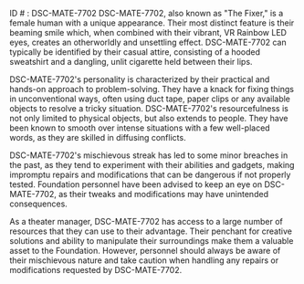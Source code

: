 ID # : DSC-MATE-7702
DSC-MATE-7702, also known as "The Fixer," is a female human with a unique appearance. Their most distinct feature is their beaming smile which, when combined with their vibrant, VR Rainbow LED eyes, creates an otherworldly and unsettling effect. DSC-MATE-7702 can typically be identified by their casual attire, consisting of a hooded sweatshirt and a dangling, unlit cigarette held between their lips.

DSC-MATE-7702's personality is characterized by their practical and hands-on approach to problem-solving. They have a knack for fixing things in unconventional ways, often using duct tape, paper clips or any available objects to resolve a tricky situation. DSC-MATE-7702's resourcefulness is not only limited to physical objects, but also extends to people. They have been known to smooth over intense situations with a few well-placed words, as they are skilled in diffusing conflicts.

DSC-MATE-7702's mischievous streak has led to some minor breaches in the past, as they tend to experiment with their abilities and gadgets, making impromptu repairs and modifications that can be dangerous if not properly tested. Foundation personnel have been advised to keep an eye on DSC-MATE-7702, as their tweaks and modifications may have unintended consequences.

As a theater manager, DSC-MATE-7702 has access to a large number of resources that they can use to their advantage. Their penchant for creative solutions and ability to manipulate their surroundings make them a valuable asset to the Foundation. However, personnel should always be aware of their mischievous nature and take caution when handling any repairs or modifications requested by DSC-MATE-7702.